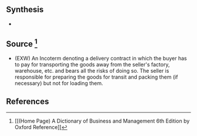 ## Synthesis
- 
## Source [^1]
- (EXW) An Incoterm denoting a delivery contract in which the buyer has to pay for transporting the goods away from the seller's factory, warehouse, etc. and bears all the risks of doing so. The seller is responsible for preparing the goods for transit and packing them (if necessary) but not for loading them.
## References

[^1]: [[(Home Page) A Dictionary of Business and Management 6th Edition by Oxford Reference]]
